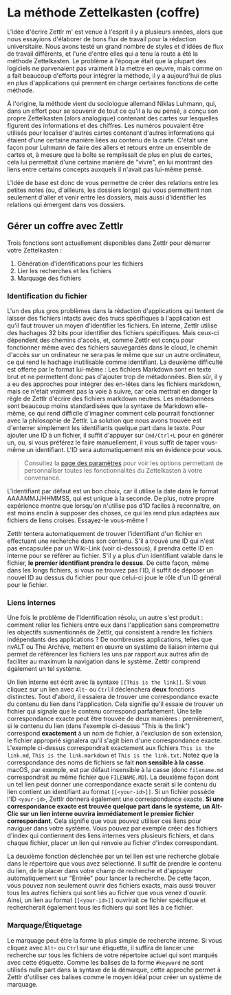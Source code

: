# La méthode Zettelkasten (coffre) 

L'idée d'écrire Zettlr m' est venue à l'esprit il y a plusieurs années, alors que nous essayions d'élaborer de bons flux de travail pour la rédaction universitaire. Nous avons testé un grand nombre de styles et d'idées de flux de travail différents, et l'une d'entre elles qui a tenu la route a été la méthode Zettelkasten. Le problème à l'époque était que la plupart des logiciels ne parvenaient pas vraiment à la mettre en œuvre, mais comme on a fait beaucoup d'efforts pour intégrer la méthode, il y a aujourd'hui de plus en plus d'applications qui prennent en charge certaines fonctions de cette méthode.

À l'origine, la méthode vient du sociologue allemand Niklas Luhmann, qui, dans un effort pour se souvenir de tout ce qu'il a lu ou pensé, a conçu son propre Zettelkasten (alors analogique) contenant des cartes sur lesquelles figurent des informations et des chiffres. Les numéros pouvaient être utilisés pour localiser d'autres cartes contenant d'autres informations qui étaient d'une certaine manière liées au contenu de la carte. C'était une façon pour Luhmann de faire des allers et retours entre un ensemble de cartes et, à mesure que la boîte se remplissait de plus en plus de cartes, cela lui permettait d'une certaine manière de "vivre", en lui montrant des liens entre certains concepts auxquels il n'avait pas lui-même pensé.

L'idée de base est donc de vous permettre de créer des relations entre les petites notes (ou, d'ailleurs, les dossiers longs) qui vous permettent non seulement d'aller et venir entre les dossiers, mais aussi d'identifier les relations qui émergent dans vos dossiers.

## Gérer un coffre avec Zettlr

Trois fonctions sont actuellement disponibles dans Zettlr pour démarrer votre Zettelkasten :

1. Génération d'identifications pour les fichiers
2. Lier les recherches et les fichiers
3. Marquage des fichiers

### Identification du fichier

L'un des plus gros problèmes dans la rédaction d'applications qui tentent de laisser des fichiers intacts avec des trucs spécifiques à l'application est qu'il faut trouver un moyen d'identifier les fichiers. En interne, Zettlr utilise des hachages 32 bits pour identifier des fichiers spécifiques. Mais ceux-ci dépendent des chemins d'accès, et, comme Zettlr est conçu pour fonctionner même avec des fichiers sauvegardés dans le cloud, le chemin d'accès sur un ordinateur ne sera pas le même que sur un autre ordinateur, ce qui rend le hachage inutilisable comme identifiant. La deuxième difficulté est offerte par le format lui-même : Les fichiers Markdown sont en texte brut et ne permettent donc pas d'ajouter trop de métadonnées. Bien sûr, il y a eu des approches pour intégrer des en-têtes dans les fichiers markdown, mais ce n'était vraiment pas la voie à suivre, car cela mettrait en danger la règle de Zettlr d'écrire des fichiers markdown neutres. Les métadonnées sont beaucoup moins standardisées que la syntaxe de Markdown elle-même, ce qui rend difficile d'imaginer comment cela pourrait fonctionner avec la philosophie de Zettlr. La solution que nous avons trouvée est d'enterrer simplement les identifiants quelque part dans le texte. Pour ajouter une ID à un fichier, il suffit d'appuyer sur `Cmd/Ctrl+L` pour en générer un, ou, si vous préférez le faire manuellement, il vous suffit de taper vous-même un identifiant. L'ID sera automatiquement mis en évidence pour vous.

> Consultez la [page des paramètres](../reference/settings.md) pour voir les options permettant de personnaliser toutes les fonctionnalités du Zettelkasten à votre convenance.

L'identifiant par défaut est un bon choix, car il utilise la date dans le format AAAAMMJJHHMMSS, qui est unique à la seconde. De plus, notre propre expérience montre que lorsqu'on n'utilise pas d'ID faciles à reconnaître, on est moins enclin à supposer des choses, ce qui les rend plus adaptées aux fichiers de liens croisés. Essayez-le vous-même !

Zettlr tentera automatiquement de trouver l'identifiant d'un fichier en effectuant une recherche dans son contenu. S'il a trouvé une ID qui n'est pas encapsulée par un Wiki-Link (voir ci-dessous), il prendra cette ID en interne pour se référer au fichier. S'il y a plus d'un identifiant valable dans le fichier, **le premier identifiant prendra le dessus**. De cette façon, même dans les longs fichiers, si vous ne trouvez pas l'ID, il suffit de déposer un nouvel ID au dessus du fichier pour que celui-ci joue le rôle d'un ID général pour le fichier.

### Liens internes

Une fois le problème de l'identification résolu, un autre s'est produit : comment relier les fichiers entre eux dans l'application sans compromettre les objectifs susmentionnés de Zettlr, qui consistent à rendre les fichiers indépendants des applications ? De nombreuses applications, telles que nvALT ou The Archive, mettent en œuvre un système de liaison interne qui permet de référencer les fichiers les uns par rapport aux autres afin de faciliter au maximum la navigation dans le système. Zettlr comprend également un tel système.

Un lien interne est écrit avec la syntaxe `[[This is the link]]`. Si vous cliquez sur un lien avec `Alt`- ou `Ctrl`il déclenchera **deux** fonctions distinctes. Tout d'abord, il essaiera de trouver une correspondance exacte du contenu du lien dans l'application. Cela signifie qu'il essaie de trouver un fichier qui signale que le contenu correspond parfaitement. Une telle correspondance exacte peut être trouvée de deux manières : premièrement, si le contenu du lien (dans l'exemple ci-dessus "This is the link") correspond **exactement** à un nom de fichier, à l'exclusion de son extension, le fichier approprié signalera qu'il s'agit bien d'une correspondance exacte. L'exemple ci-dessus correspondrait exactement aux fichiers `This is the link.md`, `This is the link.markdown` et `This is the link.txt`. Notez que la correspondance des noms de fichiers se fait **non sensible à la casse**. macOS, par exemple, est par défaut insensible à la casse (donc `filename.md` correspondrait au même fichier que `FILENAME.MD`). La deuxième façon dont un tel lien peut donner une correspondance exacte serait si le contenu du lien contient un identifiant au format `[[<your-id>]]`. Si un fichier possède l'ID `<your-id>`, Zettlr donnera également une correspondance exacte. **Si une correspondance exacte est trouvée quelque part dans le système, un Alt-Clic sur un lien interne ouvrira immédiatement le premier fichier correspondant**. Cela signifie que vous pouvez utiliser ces liens pour naviguer dans votre système. Vous pouvez par exemple créer des fichiers d'index qui contiennent des liens internes vers plusieurs fichiers, et dans chaque fichier, placer un lien qui renvoie au fichier d'index correspondant.

La deuxième fonction déclenchée par un tel lien est une recherche globale dans le répertoire que vous avez sélectionné. Il suffit de prendre le contenu du lien, de le placer dans votre champ de recherche et d'appuyer automatiquement sur "Entrée" pour lancer la recherche. De cette façon, vous pouvez non seulement ouvrir des fichiers exacts, mais aussi trouver tous les autres fichiers qui sont liés au fichier que vous venez d'ouvrir. Ainsi, un lien au format `[[<your-id>]]` ouvrirait ce fichier spécifique et rechercherait également tous les fichiers qui sont liés à ce fichier.

### Marquage/Étiquetage

Le marquage peut être la forme la plus simple de recherche interne. Si vous cliquez avec `Alt`- ou `Ctrl`sur une étiquette, il suffira de lancer une recherche sur tous les fichiers de votre répertoire actuel qui sont marqués avec cette étiquette. Comme les balises de la forme `#keyword` ne sont utilisés nulle part dans la syntaxe de la démarque, cette approche permet à Zettlr d'utiliser ces balises comme le moyen idéal pour créer un système de marquage.
